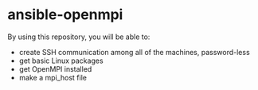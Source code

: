 ansible-openmpi
===============
By using this repository, you will be able to:


- create SSH communication among all of the machines, password-less
- get basic Linux packages
- get OpenMPI installed
- make a mpi_host file
